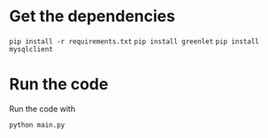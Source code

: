 # Get the dependencies

`pip install -r requirements.txt`
`pip install greenlet`
`pip install mysqlclient`


# Run the code

Run the code with 

`python main.py`
